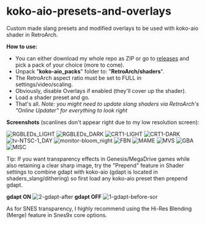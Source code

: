 # koko-aio-presets-and-overlays
Custom made slang presets and modified overlays to be used with koko-aio shader in RetroArch.

**How to use:**
- You can either download my whole repo as ZIP or go to [releases](https://github.com/Starman99x/koko-aio-presets-and-overlays/releases) and pick a pack of your choice (more to come).
- Unpack "**koko-aio_packs**" folder to: "**RetroArch/shaders**".
- The RetroArch aspect ratio must be set to FULL in settings/video/scaling.
- Obviously, disable Overlays if enabled (they'll cover up the shader).
- Load a shader preset and go.
- That's all.
*Note: you might need to update slang shaders via RetroArch's "Online Updater" for everything to look right*

**Screenshots** (scanlines don't appear right due to my low resolution screen):

![RGBLEDs_LIGHT](https://user-images.githubusercontent.com/69786862/228071291-f2315d22-bd50-40db-8968-59cc7572ce7d.jpg)
![RGBLEDs_DARK](https://user-images.githubusercontent.com/69786862/228071348-5b092670-5a39-434e-aa83-0e10c76b93fb.jpg)
![CRT1-LIGHT](https://user-images.githubusercontent.com/69786862/228071360-182c695a-de24-478c-9f26-72963305e520.jpg)
![CRT1-DARK](https://user-images.githubusercontent.com/69786862/228071366-89c3e548-c8f7-4ebc-a4cd-fda5ffc5053f.jpg)
![tv-NTSC-1_DAY](https://user-images.githubusercontent.com/69786862/228071412-7d97a89e-8c74-4f8e-bd55-0787c9b7928b.jpg)
![monitor-bloom_night](https://user-images.githubusercontent.com/69786862/228071433-42cb7669-65d7-4b3b-b80f-4ada816035b2.jpg)
![FBN](https://github.com/Starman99x/koko-aio-presets-and-overlays/assets/69786862/724d6df6-602d-4a73-ad47-5b10559b6c01)
![MAME](https://github.com/Starman99x/koko-aio-presets-and-overlays/assets/69786862/24cb0cc1-c81d-40b6-91ff-4a0c83d973f2)
![MVS](https://github.com/Starman99x/koko-aio-presets-and-overlays/assets/69786862/4eac4265-ba43-455c-a365-a78b7ff453dd)
![GBA](https://github.com/Starman99x/koko-aio-presets-and-overlays/assets/69786862/dc368ec9-9cfe-44e5-b48d-14ef6f0ebb70)
![MISC](https://github.com/Starman99x/koko-aio-presets-and-overlays/assets/69786862/e69da2a2-0c91-4d25-8da6-95ab5f287209)



Tip: If you want transparency effects in Genesis/MegaDrive games while also retaining a clear sharp image, try the "Prepend" feature in Shader settings to combine gdapt with koko-aio (gdapt is located in shaders_slang/dithering) so first load any koko-aio preset then prepend gdapt.


**gdapt ON**
![2-gdapt-after](https://user-images.githubusercontent.com/69786862/228290589-c8dd80d8-19d0-44d7-97b1-7875bdd56d0d.jpg)
**gdapt OFF**
![1-gdapt-before-sor](https://user-images.githubusercontent.com/69786862/228290733-f90932cc-2565-4448-89c2-9d6cb3b82872.jpg)

As for SNES transparency, I highly recommend using the Hi-Res Blending (Merge) feature in Snes9x core options.
